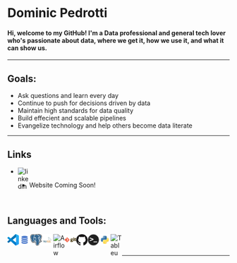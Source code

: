 # Dominic Pedrotti
#### Hi, welcome to my GitHub! I'm a Data professional and general tech lover who's passionate about data, where we get it, how we use it, and what it can show us. 

---
## Goals:
- Ask questions and learn every day
- Continue to push for decisions driven by data
- Maintain high standards for data quality
- Build effecient and scalable pipelines
- Evangelize technology and help others become data literate

---
## Links
- <a href="https://www.linkedin.com/in/dominic-pedrotti/"> <img align="left" alt="linkedin" width="26px" src="https://cdn-icons-png.flaticon.com/512/174/174857.png" />
</a>

- Website Coming Soon!
<br />

## Languages and Tools:

<img align="left" alt="Visual Studio Code" width="26px" src="https://raw.githubusercontent.com/github/explore/80688e429a7d4ef2fca1e82350fe8e3517d3494d/topics/visual-studio-code/visual-studio-code.png" />
<img align="left" alt="SQL" width="26px" src="https://raw.githubusercontent.com/github/explore/80688e429a7d4ef2fca1e82350fe8e3517d3494d/topics/sql/sql.png" />
<img align="left" alt="Postgesql" width="26px" src="https://raw.githubusercontent.com/github/explore/80688e429a7d4ef2fca1e82350fe8e3517d3494d/topics/postgresql/postgresql.png" />
<img align="left" alt="MySQL" width="26px" src="https://raw.githubusercontent.com/github/explore/80688e429a7d4ef2fca1e82350fe8e3517d3494d/topics/mysql/mysql.png" />
<img align="left" alt="Airflow" width="26px" src="https://avatars.githubusercontent.com/u/33643075?s=200&v=4" /> 
<img align="left" alt="Git" width="26px" src="https://raw.githubusercontent.com/github/explore/80688e429a7d4ef2fca1e82350fe8e3517d3494d/topics/git/git.png" />
<img align="left" alt="GitHub" width="26px" src="https://raw.githubusercontent.com/github/explore/78df643247d429f6cc873026c0622819ad797942/topics/github/github.png" /> 
<img align="left" alt="Terminal" width="26px" src="https://raw.githubusercontent.com/github/explore/80688e429a7d4ef2fca1e82350fe8e3517d3494d/topics/terminal/terminal.png" /> 
<img align="left" alt="Python" width="26px" src="https://raw.githubusercontent.com/github/explore/80688e429a7d4ef2fca1e82350fe8e3517d3494d/topics/python/python.png" /> 
<img align="left" alt="Tableu" width="26px" src="https://cdn.worldvectorlogo.com/logos/tableau-software.svg" /> 


<br />
<br />

---